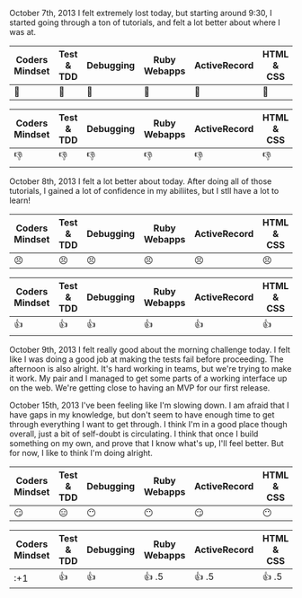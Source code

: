 October 7th, 2013
I felt extremely lost today, but starting around 9:30, I started going through a ton of tutorials, and felt a lot better about where I was at.


| Coders Mindset| Test & TDD    | Debugging  | Ruby Webapps | ActiveRecord | HTML & CSS  |
| ------------- |---------------| -----------|--------------|--------------| ------------|
| :facepunch:   | :facepunch:   |:facepunch: |:facepunch:   | :facepunch:  |:facepunch:  |


| Coders Mindset| Test & TDD    | Debugging  | Ruby Webapps | ActiveRecord | HTML & CSS  |
| ------------- |---------------| -----------|--------------|--------------| ------------|
| :thumbsdown:  | :thumbsdown:  |:thumbsdown:|:thumbsdown:  | :thumbsdown: |:thumbsdown: |


October 8th, 2013
I felt a lot better about today. After doing all of those tutorials, I gained a lot of confidence in my abiliites, but I stll have a lot to learn!

| Coders Mindset| Test & TDD    | Debugging  | Ruby Webapps | ActiveRecord | HTML & CSS  |
| ------------- |---------------| -----------|--------------|--------------| ------------|
|:persevere:    |:persevere:    |:persevere: |:persevere:   |:persevere:   | :persevere: |


| Coders Mindset| Test & TDD    | Debugging  | Ruby Webapps | ActiveRecord | HTML & CSS  |
| ------------- |---------------| -----------|--------------|--------------| ------------|
| :+1:          | :+1:          |:+1:        |:+1:          | :+1:         |:+1:         |



October 9th, 2013
I felt really good about the morning challenge today. I felt like I was doing a good job at making the tests fail before proceeding.
The afternoon is also alright. It's hard working in teams, but we're trying to make it work. My pair and I managed to get some parts of a working interface up on the web.
We're getting close to having an MVP for our first release.

October 15th, 2013
I've been feeling like I'm slowing down. I am afraid that I have gaps in my knowledge, but don't seem to have enough time to get through everything I want to get through.
I think I'm in a good place though overall, just a bit of self-doubt is circulating. I think that once I build something on my own, and prove that I know what's up, I'll feel better.
But for now, I like to think I'm doing alright. 

| Coders Mindset| Test & TDD    | Debugging  | Ruby Webapps | ActiveRecord | HTML & CSS  |
| ------------- |---------------| -----------|--------------|--------------| ------------|
| :smirk:       |:expressionless:|:no_mouth: | :no_mouth:   | :smirk:      |:no_mouth:   |


| Coders Mindset| Test & TDD    | Debugging  | Ruby Webapps | ActiveRecord | HTML & CSS  |
| ------------- |---------------| -----------|--------------|--------------| ------------|
| :+1           | :+1:          |:+1:        |:+1:    .5      | :+1:  .5   |:+1:  .5     |



